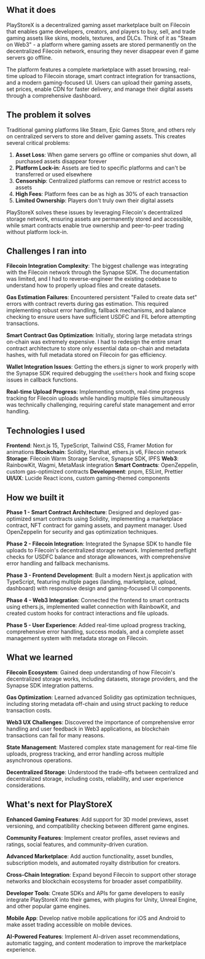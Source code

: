 ## What it does

PlayStoreX is a decentralized gaming asset marketplace built on Filecoin that enables game developers, creators, and players to buy, sell, and trade gaming assets like skins, models, textures, and DLCs. Think of it as "Steam on Web3" - a platform where gaming assets are stored permanently on the decentralized Filecoin network, ensuring they never disappear even if game servers go offline.

The platform features a complete marketplace with asset browsing, real-time upload to Filecoin storage, smart contract integration for transactions, and a modern gaming-focused UI. Users can upload their gaming assets, set prices, enable CDN for faster delivery, and manage their digital assets through a comprehensive dashboard.

## The problem it solves

Traditional gaming platforms like Steam, Epic Games Store, and others rely on centralized servers to store and deliver gaming assets. This creates several critical problems:

1. **Asset Loss**: When game servers go offline or companies shut down, all purchased assets disappear forever
2. **Platform Lock-in**: Assets are tied to specific platforms and can't be transferred or used elsewhere
3. **Censorship**: Centralized platforms can remove or restrict access to assets
4. **High Fees**: Platform fees can be as high as 30% of each transaction
5. **Limited Ownership**: Players don't truly own their digital assets

PlayStoreX solves these issues by leveraging Filecoin's decentralized storage network, ensuring assets are permanently stored and accessible, while smart contracts enable true ownership and peer-to-peer trading without platform lock-in.

## Challenges I ran into

**Filecoin Integration Complexity**: The biggest challenge was integrating with the Filecoin network through the Synapse SDK. The documentation was limited, and I had to reverse-engineer the existing codebase to understand how to properly upload files and create datasets.

**Gas Estimation Failures**: Encountered persistent "Failed to create data set" errors with contract reverts during gas estimation. This required implementing robust error handling, fallback mechanisms, and balance checking to ensure users have sufficient USDFC and FIL before attempting transactions.

**Smart Contract Gas Optimization**: Initially, storing large metadata strings on-chain was extremely expensive. I had to redesign the entire smart contract architecture to store only essential data on-chain and metadata hashes, with full metadata stored on Filecoin for gas efficiency.

**Wallet Integration Issues**: Getting the ethers.js signer to work properly with the Synapse SDK required debugging the `useEthers` hook and fixing scope issues in callback functions.

**Real-time Upload Progress**: Implementing smooth, real-time progress tracking for Filecoin uploads while handling multiple files simultaneously was technically challenging, requiring careful state management and error handling.

## Technologies I used

**Frontend**: Next.js 15, TypeScript, Tailwind CSS, Framer Motion for animations
**Blockchain**: Solidity, Hardhat, ethers.js v6, Filecoin network
**Storage**: Filecoin Warm Storage Service, Synapse SDK, IPFS
**Web3**: RainbowKit, Wagmi, MetaMask integration
**Smart Contracts**: OpenZeppelin, custom gas-optimized contracts
**Development**: pnpm, ESLint, Prettier
**UI/UX**: Lucide React icons, custom gaming-themed components

## How we built it

**Phase 1 - Smart Contract Architecture**: Designed and deployed gas-optimized smart contracts using Solidity, implementing a marketplace contract, NFT contract for gaming assets, and payment manager. Used OpenZeppelin for security and gas optimization techniques.

**Phase 2 - Filecoin Integration**: Integrated the Synapse SDK to handle file uploads to Filecoin's decentralized storage network. Implemented preflight checks for USDFC balance and storage allowances, with comprehensive error handling and fallback mechanisms.

**Phase 3 - Frontend Development**: Built a modern Next.js application with TypeScript, featuring multiple pages (landing, marketplace, upload, dashboard) with responsive design and gaming-focused UI components.

**Phase 4 - Web3 Integration**: Connected the frontend to smart contracts using ethers.js, implemented wallet connection with RainbowKit, and created custom hooks for contract interactions and file uploads.

**Phase 5 - User Experience**: Added real-time upload progress tracking, comprehensive error handling, success modals, and a complete asset management system with metadata storage on Filecoin.

## What we learned

**Filecoin Ecosystem**: Gained deep understanding of how Filecoin's decentralized storage works, including datasets, storage providers, and the Synapse SDK integration patterns.

**Gas Optimization**: Learned advanced Solidity gas optimization techniques, including storing metadata off-chain and using struct packing to reduce transaction costs.

**Web3 UX Challenges**: Discovered the importance of comprehensive error handling and user feedback in Web3 applications, as blockchain transactions can fail for many reasons.

**State Management**: Mastered complex state management for real-time file uploads, progress tracking, and error handling across multiple asynchronous operations.

**Decentralized Storage**: Understood the trade-offs between centralized and decentralized storage, including costs, reliability, and user experience considerations.

## What's next for PlayStoreX

**Enhanced Gaming Features**: Add support for 3D model previews, asset versioning, and compatibility checking between different game engines.

**Community Features**: Implement creator profiles, asset reviews and ratings, social features, and community-driven curation.

**Advanced Marketplace**: Add auction functionality, asset bundles, subscription models, and automated royalty distribution for creators.

**Cross-Chain Integration**: Expand beyond Filecoin to support other storage networks and blockchain ecosystems for broader asset compatibility.

**Developer Tools**: Create SDKs and APIs for game developers to easily integrate PlayStoreX into their games, with plugins for Unity, Unreal Engine, and other popular game engines.

**Mobile App**: Develop native mobile applications for iOS and Android to make asset trading accessible on mobile devices.

**AI-Powered Features**: Implement AI-driven asset recommendations, automatic tagging, and content moderation to improve the marketplace experience.